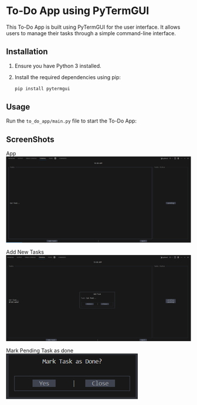 # To-Do App using PyTermGUI 

This To-Do App is built using PyTermGUI for the user interface. It allows users to manage their tasks through a simple command-line interface.

## Installation

1. Ensure you have Python 3 installed.
2. Install the required dependencies using pip:

    ```bash
    pip install pytermgui 
    ```

## Usage

Run the `to_do_app/main.py` file to start the To-Do App:

## ScreenShots

App
![Alt text](preview/app.png)

Add New Tasks
![Alt text](preview/addtasks.png)

Mark Pending Task as done
![Alt text](preview/markasdone.png)